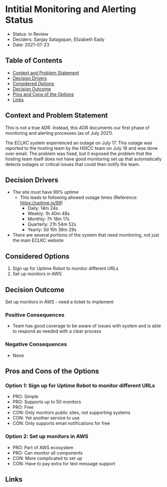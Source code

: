 # Intitial Monitoring and Alerting Status
<!-- Source: https://raw.githubusercontent.com/adr/madr/master/template/template.md -->

* Status: In Review
* Deciders: Sanjay Satagopan, Elizabeth Eady
* Date: 2021-07-23

## Table of Contents

<!-- toc -->

* [Context and Problem Statement](#context-and-problem-statement)
* [Decision Drivers](#decision-drivers)
* [Considered Options](#considered-options)
* [Decision Outcome](#decision-outcome)
* [Pros and Cons of the Options](#pros-and-cons-of-the-options)
* [Links](#links)

<!-- Regenerate with "pre-commit run -a markdown-toc" -->

<!-- tocstop -->

## Context and Problem Statement

This is not a true ADR. Instead, this ADR documents our first phase of monitoring and alerting processes (as of July 2021).

The ECLKC system experienced an outage on July 17. This outage was reported to the hosting team by the HSICC team on July 18 and was done over email. The problem was fixed, but it exposed the problem that the hosting team itself does not have good monitoring set up that automatically detects outages or critical issues that could then notify the team.

## Decision Drivers <!-- optional -->

* The site must have 99% uptime
  * This leads to following allowed outage times (Reference: https://uptime.is/99)
    * Daily: 14m 24s
    * Weekly: 1h 40m 48s
    * Monthly: 7h 18m 17s
    * Quarterly: 21h 54m 52s
    * Yearly: 3d 15h 39m 29s
* There are several portions of the system that need monitoring, not just the main ECLKC website

## Considered Options

1. Sign up for Uptime Robot to monitor different URLs
2. Set up monitors in AWS

## Decision Outcome

Set up monitors in AWS - need a ticket to implement

### Positive Consequences <!-- optional -->

* Team has good coverage to be aware of issues with system and is able to respond as needed with a clear process

### Negative Consequences <!-- optional -->

* None

## Pros and Cons of the Options <!-- optional -->

### Option 1: Sign up for Uptime Robot to monitor different URLs

* PRO: Simple
* PRO: Supports up to 50 monitors
* PRO: Free
* CON: Only monitors public sites, not supporting systems
* CON: Yet another service to use
* CON: Only supports email notifications for free

### Option 2: Set up monitors in AWS

* PRO: Part of AWS ecosystem
* PRO: Can monitor all components
* CON: More complicated to set up
* CON: Have to pay extra for text message support

## Links <!-- optional -->
